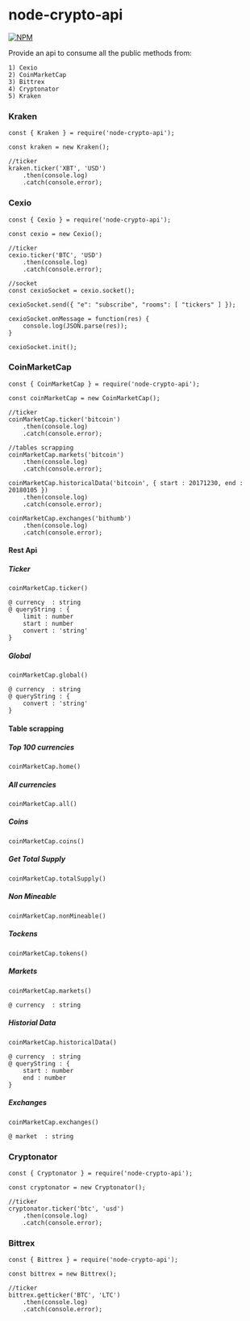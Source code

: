# node-crypto-api

[![NPM](https://nodei.co/npm/node-crypto-api.png)](https://nodei.co/npm/node-crypto-api/)

Provide an api to consume all the public methods from:

	1) Cexio
	2) CoinMarketCap
	3) Bittrex
	4) Cryptonator
	5) Kraken

### Kraken
```
const { Kraken } = require('node-crypto-api');

const kraken = new Kraken();

//ticker
kraken.ticker('XBT', 'USD')
    .then(console.log)
    .catch(console.error);
```

### Cexio
```
const { Cexio } = require('node-crypto-api');

const cexio = new Cexio();

//ticker
cexio.ticker('BTC', 'USD')
    .then(console.log)
    .catch(console.error);

//socket
const cexioSocket = cexio.socket();

cexioSocket.send({ "e": "subscribe", "rooms": [ "tickers" ] });

cexioSocket.onMessage = function(res) {
	console.log(JSON.parse(res));
}

cexioSocket.init();
```

### CoinMarketCap
```
const { CoinMarketCap } = require('node-crypto-api');

const coinMarketCap = new CoinMarketCap();

//ticker
coinMarketCap.ticker('bitcoin')
    .then(console.log)
    .catch(console.error);

//tables scrapping
coinMarketCap.markets('bitcoin')
    .then(console.log)
    .catch(console.error);

coinMarketCap.historicalData('bitcoin', { start : 20171230, end : 20180105 })
    .then(console.log)
    .catch(console.error);

coinMarketCap.exchanges('bithumb')
    .then(console.log)
    .catch(console.error);
```
#### Rest Api

##### Ticker
```
coinMarketCap.ticker()
```
    @ currency  : string
    @ queryString : {
        limit : number
        start : number
        convert : 'string' 
    }

##### Global
```
coinMarketCap.global()
```
    @ currency  : string
    @ queryString : {
        convert : 'string' 
    }

#### Table scrapping

##### Top 100 currencies
```
coinMarketCap.home()
```
##### All currencies
```
coinMarketCap.all()
```
##### Coins
```
coinMarketCap.coins()
```
##### Get Total Supply
```
coinMarketCap.totalSupply()
```
##### Non Mineable
```
coinMarketCap.nonMineable()
```
##### Tockens
```
coinMarketCap.tokens()
```
##### Markets
```
coinMarketCap.markets()
```
    @ currency  : string

##### Historial Data
```
coinMarketCap.historicalData()
```
    @ currency  : string
    @ queryString : {
        start : number
        end : number
    }

##### Exchanges
```
coinMarketCap.exchanges()
```
    @ market  : string

### Cryptonator
```
const { Cryptonator } = require('node-crypto-api');

const cryptonator = new Cryptonator();

//ticker
cryptonator.ticker('btc', 'usd')
    .then(console.log)
    .catch(console.error);
```

### Bittrex
```
const { Bittrex } = require('node-crypto-api');

const bittrex = new Bittrex();

//ticker
bittrex.getticker('BTC', 'LTC')
    .then(console.log)
    .catch(console.error);
```